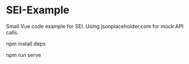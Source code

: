 # SEI-Example

Small Vue code example for SEI. Using jsonplaceholder.com for mock API calls.

npm install deps

npm run serve
